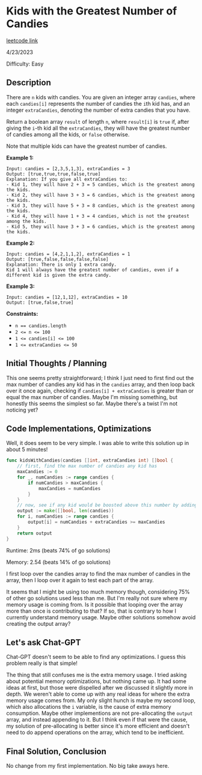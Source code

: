 # Kids with the Greatest Number of Candies

[leetcode link](https://leetcode.com/problems/kids-with-the-greatest-number-of-candies/)

4/23/2023

Difficulty: Easy

## Description

There are `n` kids with candies. You are given an integer array `candies`, where each `candies[i]` represents the number of candies the `i`th kid has, and an integer `extraCandies`, denoting the number of extra candies that you have.

Return a boolean array `result` of length `n`, where `result[i]` is `true` if, after giving the `i`-th kid all the `extraCandies`, they will have the greatest number of candies among all the kids, or `false` otherwise.

Note that multiple kids can have the greatest number of candies.

**Example 1:**

```
Input: candies = [2,3,5,1,3], extraCandies = 3
Output: [true,true,true,false,true]
Explanation: If you give all extraCandies to:
- Kid 1, they will have 2 + 3 = 5 candies, which is the greatest among the kids.
- Kid 2, they will have 3 + 3 = 6 candies, which is the greatest among the kids.
- Kid 3, they will have 5 + 3 = 8 candies, which is the greatest among the kids.
- Kid 4, they will have 1 + 3 = 4 candies, which is not the greatest among the kids.
- Kid 5, they will have 3 + 3 = 6 candies, which is the greatest among the kids.
```

**Example 2:**

```
Input: candies = [4,2,1,1,2], extraCandies = 1
Output: [true,false,false,false,false]
Explanation: There is only 1 extra candy.
Kid 1 will always have the greatest number of candies, even if a different kid is given the extra candy.
```

**Example 3:**

```
Input: candies = [12,1,12], extraCandies = 10
Output: [true,false,true]
```

**Constraints:**

-   `n == candies.length`
-   `2 <= n <= 100`
-   `1 <= candies[i] <= 100`
-   `1 <= extraCandies <= 50`

## Initial Thoughts / Planning

This one seems pretty straightforward; I think I just need to first find out the max number of candies any kid has in the `candies` array, and then loop back over it once again, checking if `candies[i] + extraCandies` is greater than or equal the max number of candies. Maybe I'm missing something, but honestly this seems the simplest so far. Maybe there's a twist I'm not noticing yet?

## Code Implementations, Optimizations

Well, it does seem to be very simple. I was able to write this solution up in about 5 minutes!

```go
func kidsWithCandies(candies []int, extraCandies int) []bool {
    // first, find the max number of candies any kid has
    maxCandies := 0
    for _, numCandies := range candies {
        if numCandies > maxCandies {
            maxCandies = numCandies
        }
    }
    // now, see if any kid would be boosted above this number by adding extraCandies to their number
    output := make([]bool, len(candies))
    for i, numCandies := range candies {
        output[i] = numCandies + extraCandies >= maxCandies
    }
    return output
}
```

Runtime: 2ms (beats 74% of go solutions)

Memory: 2.54 (beats 14% of go solutions)

I first loop over the candies array to find the max number of candies in the array, then I loop over it again to test each part of the array.

It seems that I might be using too much memory though, considering 75% of other go solutions used less than me. But I'm really not sure where my memory usage is coming from. Is it possible that looping over the array more than once is contributing to that? If so, that is contrary to how I currently understand memory usage. Maybe other solutions somehow avoid creating the output array?

## Let's ask Chat-GPT

Chat-GPT doesn't seem to be able to find any optimizations. I guess this problem really is that simple!

The thing that still confuses me is the extra memory usage. I tried asking about potential memory optimizations, but nothing came up.
It had some ideas at first, but those were dispelled after we discussed it slightly more in depth. We weren't able to come up with any
real ideas for where the extra memory usage comes from. My only slight hunch is maybe my second loop, which also allocations the `i` variable, is the cause of extra memory consumption. Maybe other implementions are not pre-allocating the `output` array, and instead appending to it. But I think even if that were the cause, my solution of pre-allocating is better since it's more efficient and doesn't need to do append operations on the array, which tend to be inefficient.

## Final Solution, Conclusion

No change from my first implementation. No big take aways here.
